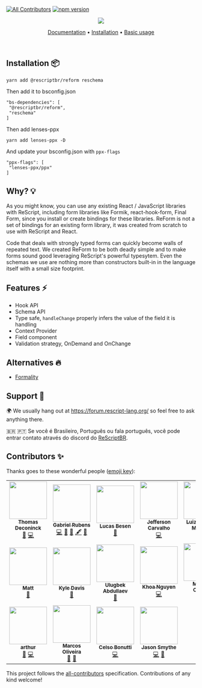 [![All Contributors](https://img.shields.io/badge/all_contributors-13-orange.svg?style=flat-square)](#contributors)
[![npm version](https://badge.fury.io/js/@rescriptbr%2Freform.svg)](https://badge.fury.io/js/@rescriptbr%2Freform)
<p align="center">
  <img src="./assets/logo.svg" /> 
  <br />
</p>
<p align="center">
  <a href="https://reform.rescriptbrasil.org">Documentation</a> • 
  <a target="_blank" href="https://reform.rescriptbrasil.org/docs/installation">Installation</a> • 
  <a target="_blank" href="https://reform.rescriptbrasil.org/docs/getting-started">Basic usage</a>
</p>
<br/>

## Installation 📦

```
yarn add @rescriptbr/reform reschema
```

Then add it to bsconfig.json

```
"bs-dependencies": [
 "@rescriptbr/reform",
 "reschema"
]
```

Then add lenses-ppx

```
yarn add lenses-ppx -D
```

And update your bsconfig.json with `ppx-flags`

```
"ppx-flags": [
 "lenses-ppx/ppx"
]
```

</details>

## Why? 💡

As you might know, you can use any existing React / JavaScript libraries with ReScript, including form libraries like Formik, react-hook-form, Final Form, since you install or create bindings for these libraries. ReForm is not a set of bindings for an existing form library, it was created from scratch to use with ReScript and React.

Code that deals with strongly typed forms can quickly become walls of repeated text. We created ReForm to be both deadly simple and to make forms sound good leveraging ReScript's powerful typesytem. Even the schemas we use are nothing more than constructors built-in in the language itself with a small size footprint.

## Features ⚡

- Hook API
- Schema API
- Type safe, `handleChange` properly infers the value of the field it is handling
- Context Provider
- Field component
- Validation strategy, OnDemand and OnChange

## Alternatives 🔥

- [Formality](https://github.com/alexfedoseev/re-formality)

## Support 🚀

🌍 We usually hang out at https://forum.rescript-lang.org/ so feel free to ask anything there.

🇧🇷 🇵🇹  Se você é Brasileiro, Português ou fala português, você pode entrar contato através do discord do [ReScriptBR](http://discord.com/invite/SSDMNYQ).

## Contributors ✨

Thanks goes to these wonderful people ([emoji key](https://allcontributors.org/docs/en/emoji-key)):

<!-- ALL-CONTRIBUTORS-LIST:START - Do not remove or modify this section -->
<!-- prettier-ignore-start -->
<!-- markdownlint-disable -->
<table>
  <tr>
    <td align="center"><a href="http://www.thomasdeconinck.fr"><img src="https://avatars2.githubusercontent.com/u/1548421?v=4?s=100" width="100px;" alt=""/><br /><sub><b>Thomas Deconinck</b></sub></a><br /><a href="https://github.com/rescriptbr/reform/commits?author=DCKT" title="Documentation">📖</a> <a href="https://github.com/rescriptbr/reform/commits?author=DCKT" title="Code">💻</a></td>
    <td align="center"><a href="http://twitter.com/fakenickels"><img src="https://avatars0.githubusercontent.com/u/1283200?v=4?s=100" width="100px;" alt=""/><br /><sub><b>Gabriel Rubens</b></sub></a><br /><a href="https://github.com/rescriptbr/reform/commits?author=fakenickels" title="Code">💻</a> <a href="https://github.com/rescriptbr/reform/issues?q=author%3Afakenickels" title="Bug reports">🐛</a> <a href="#ideas-fakenickels" title="Ideas, Planning, & Feedback">🤔</a> <a href="#content-fakenickels" title="Content">🖋</a> <a href="https://github.com/rescriptbr/reform/commits?author=fakenickels" title="Documentation">📖</a></td>
    <td align="center"><a href="https://twitter.com/lucasbesen"><img src="https://avatars3.githubusercontent.com/u/13984388?v=4?s=100" width="100px;" alt=""/><br /><sub><b>Lucas Besen</b></sub></a><br /><a href="#maintenance-lucasbesen" title="Maintenance">🚧</a></td>
    <td align="center"><a href="https://github.com/JeffersonCarvalh0"><img src="https://avatars1.githubusercontent.com/u/11946020?v=4?s=100" width="100px;" alt=""/><br /><sub><b>Jefferson Carvalho</b></sub></a><br /><a href="https://github.com/rescriptbr/reform/commits?author=JeffersonCarvalh0" title="Code">💻</a></td>
    <td align="center"><a href="https://gtluizmoratelli.itch.io"><img src="https://avatars2.githubusercontent.com/u/24661951?v=4?s=100" width="100px;" alt=""/><br /><sub><b>Luiz Augusto Moratelli</b></sub></a><br /><a href="https://github.com/rescriptbr/reform/commits?author=LuizMoratelli" title="Code">💻</a></td>
    <td align="center"><a href="https://github.com/amythos"><img src="https://avatars0.githubusercontent.com/u/959296?v=4?s=100" width="100px;" alt=""/><br /><sub><b>amythos</b></sub></a><br /><a href="https://github.com/rescriptbr/reform/commits?author=amythos" title="Code">💻</a></td>
    <td align="center"><a href="http://www.lallinuorteva.fi"><img src="https://avatars3.githubusercontent.com/u/7643715?v=4?s=100" width="100px;" alt=""/><br /><sub><b>Lalli Nuorteva</b></sub></a><br /><a href="https://github.com/rescriptbr/reform/issues?q=author%3Alalnuo" title="Bug reports">🐛</a></td>
  </tr>
  <tr>
    <td align="center"><a href="https://playqup.com"><img src="https://avatars0.githubusercontent.com/u/3103241?v=4?s=100" width="100px;" alt=""/><br /><sub><b>Matt</b></sub></a><br /><a href="#maintenance-hew" title="Maintenance">🚧</a></td>
    <td align="center"><a href="https://github.com/kyldvs"><img src="https://avatars1.githubusercontent.com/u/1830497?v=4?s=100" width="100px;" alt=""/><br /><sub><b>Kyle Davis</b></sub></a><br /><a href="https://github.com/rescriptbr/reform/pulls?q=is%3Apr+reviewed-by%3Akyldvs" title="Reviewed Pull Requests">👀</a></td>
    <td align="center"><a href="https://github.com/ulugbekna"><img src="https://avatars2.githubusercontent.com/u/16353531?v=4?s=100" width="100px;" alt=""/><br /><sub><b>Ulugbek Abdullaev</b></sub></a><br /><a href="https://github.com/rescriptbr/reform/issues?q=author%3Aulugbekna" title="Bug reports">🐛</a></td>
    <td align="center"><a href="https://khoanguyen.me"><img src="https://avatars2.githubusercontent.com/u/3049054?v=4?s=100" width="100px;" alt=""/><br /><sub><b>Khoa Nguyen</b></sub></a><br /><a href="https://github.com/rescriptbr/reform/commits?author=thangngoc89" title="Code">💻</a></td>
    <td align="center"><a href="http://medson.me"><img src="https://avatars0.githubusercontent.com/u/17956325?v=4?s=100" width="100px;" alt=""/><br /><sub><b>Medson Oliveira</b></sub></a><br /><a href="https://github.com/rescriptbr/reform/commits?author=medson10" title="Code">💻</a> <a href="#ideas-medson10" title="Ideas, Planning, & Feedback">🤔</a></td>
    <td align="center"><a href="https://anabastos.me"><img src="https://avatars1.githubusercontent.com/u/10088900?v=4?s=100" width="100px;" alt=""/><br /><sub><b>Ana Luiza Portello Bastos</b></sub></a><br /><a href="https://github.com/rescriptbr/reform/commits?author=anabastos" title="Documentation">📖</a></td>
    <td align="center"><a href="https://freddy03h.github.io"><img src="https://avatars1.githubusercontent.com/u/1412159?v=4?s=100" width="100px;" alt=""/><br /><sub><b>Freddy Harris</b></sub></a><br /><a href="https://github.com/rescriptbr/reform/issues?q=author%3AFreddy03h" title="Bug reports">🐛</a></td>
  </tr>
  <tr>
    <td align="center"><a href="https://github.com/arthurbarroso"><img src="https://avatars3.githubusercontent.com/u/48794198?v=4?s=100" width="100px;" alt=""/><br /><sub><b>arthur</b></sub></a><br /><a href="https://github.com/rescriptbr/reform/commits?author=arthurbarroso" title="Documentation">📖</a> <a href="https://github.com/rescriptbr/reform/commits?author=arthurbarroso" title="Code">💻</a></td>
    <td align="center"><a href="http://vmarcosp.dribbble.com"><img src="https://avatars0.githubusercontent.com/u/20327229?v=4?s=100" width="100px;" alt=""/><br /><sub><b>Marcos Oliveira</b></sub></a><br /><a href="https://github.com/rescriptbr/reform/commits?author=vmarcosp" title="Documentation">📖</a> <a href="#design-vmarcosp" title="Design">🎨</a></td>
    <td align="center"><a href="http://cel.so"><img src="https://avatars2.githubusercontent.com/u/12688694?v=4?s=100" width="100px;" alt=""/><br /><sub><b>Celso Bonutti</b></sub></a><br /><a href="https://github.com/rescriptbr/reform/commits?author=celsobonutti" title="Code">💻</a></td>
    <td align="center"><a href="https://github.com/JasoonS"><img src="https://avatars.githubusercontent.com/u/6032276?v=4?s=100" width="100px;" alt=""/><br /><sub><b>Jason Smythe</b></sub></a><br /><a href="https://github.com/rescriptbr/reform/commits?author=JasoonS" title="Code">💻</a> <a href="https://github.com/rescriptbr/reform/commits?author=JasoonS" title="Documentation">📖</a></td>
  </tr>
</table>

<!-- markdownlint-restore -->
<!-- prettier-ignore-end -->

<!-- ALL-CONTRIBUTORS-LIST:END -->

This project follows the [all-contributors](https://github.com/all-contributors/all-contributors) specification. Contributions of any kind welcome!
